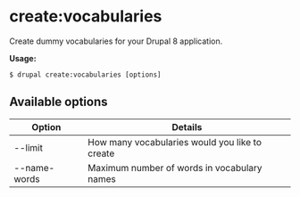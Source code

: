 # create:vocabularies
Create dummy vocabularies for your Drupal 8 application.

**Usage:**
```
$ drupal create:vocabularies [options] 
```

## Available options
Option | Details
-------|-------------
--limit | How many vocabularies would you like to create
--name-words | Maximum number of words in vocabulary names

